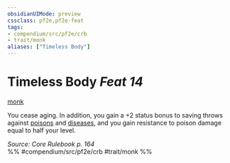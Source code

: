 ```yaml
---
obsidianUIMode: preview
cssclass: pf2e,pf2e-feat
tags:
- compendium/src/pf2e/crb
- trait/monk
aliases: ["Timeless Body"]
---
```

# Timeless Body  *Feat 14*  
[monk](../../rules/traits/monk.md)  


You cease aging. In addition, you gain a +2 status bonus to saving throws against [poisons](../../rules/traits/poison.md) and [diseases](../../rules/traits/disease.md), and you gain resistance to poison damage equal to half your level.

*Source: Core Rulebook p. 164*  
%% #compendium/src/pf2e/crb #trait/monk %%